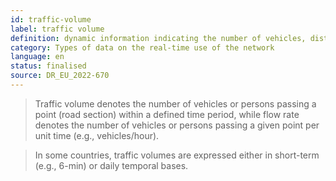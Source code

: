 ```yaml
---
id: traffic-volume
label: traffic volume
definition: dynamic information indicating the number of vehicles, distinguished (or not) into light and heavy vehicles, passing through a specific point (road section) within a specified time period per direction.
category: Types of data on the real-time use of the network
language: en
status: finalised
source: DR_EU_2022-670
---
```


>Traffic volume denotes the number of vehicles or persons passing a point (road section) within a defined time period, while flow rate denotes the number of vehicles or persons passing a given point per unit time (e.g., vehicles/hour).

>In some countries, traffic volumes are expressed either in short-term (e.g., 6-min) or daily temporal bases.

